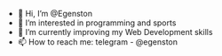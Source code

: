 - 👋 Hi, I’m @Egenston
- 👀 I’m interested in programming and sports
- 🌱 I’m currently improving my Web Development skills
- 📫 How to reach me: telegram - @egenston
